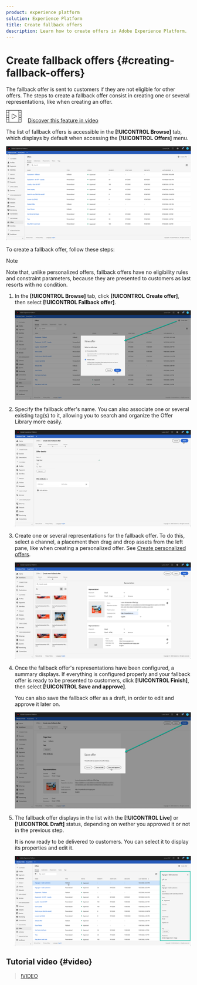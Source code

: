 ```yaml
---
product: experience platform
solution: Experience Platform
title: Create fallback offers
description: Learn how to create offers in Adobe Experience Platform.
---
```


# Create fallback offers {#creating-fallback-offers}

The fallback offer is sent to customers if they are not eligible for other offers. The steps to create a fallback offer consist in creating one or several representations, like when creating an offer.

![](assets/do-not-localize/how-to-video.png) [Discover this feature in video](#video)

The list of fallback offers is accessible in the **[!UICONTROL Browse]** tab, which displays by default when accessing the **[!UICONTROL Offers]** menu.

![](assets/offers_list.png)

To create a fallback offer, follow these steps:

>[!NOTE]
>
>Note that, unlike personalized offers, fallback offers have no eligibility rules and constraint parameters, because they are presented to customers as last resorts with no condition.

1. In the **[!UICONTROL Browse]** tab, click **[!UICONTROL Create offer]**, then select **[!UICONTROL Fallback offer]**.

    ![](assets/create_fallback.png)

1. Specify the fallback offer's name. You can also associate one or several existing tag(s) to it, allowing you to search and organize the Offer Library more easily.

    ![](assets/fallback_details.png)
    
1. Create one or several representations for the fallback offer. To do this, select a channel, a placement then drag and drop assets from the left pane, like when creating a personalized offer. See [Create personalized offers](../../offer-library/using/creating-personalized-offers.md).

    ![](assets/fallback_content.png)

1. Once the fallback offer's representations have been configured, a summary displays. If everything is configured properly and your fallback offer is ready to be presented to customers, click **[!UICONTROL Finish]**, then select **[!UICONTROL Save and approve]**.

    You can also save the fallback offer as a draft, in order to edit and approve it later on.

    ![](assets/fallback_review.png)

1. The fallback offer displays in the list with the **[!UICONTROL Live]** or **[!UICONTROL Draft]** status, depending on wether you approved it or not in the previous step.

    It is now ready to be delivered to customers. You can select it to display its properties and edit it. <!-- no suppression? -->

    ![](assets/fallback_created.png)

## Tutorial video {#video}

>[!VIDEO](https://video.tv.adobe.com/v/329383?quality=12)
